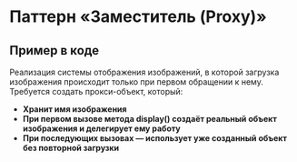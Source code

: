 # Паттерн «Заместитель (Proxy)»
## Пример в коде
Реализация системы отображения изображений, в которой загрузка изображения происходит только при первом обращении к нему. Требуется создать прокси-объект, который:
- **Хранит имя изображения**
- **При первом вызове метода display() создаёт реальный объект изображения и делегирует ему работу**
- **При последующих вызовах — использует уже созданный объект без повторной загрузки**